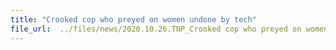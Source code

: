 ```yaml
---
title: "Crooked cop who preyed on women undone by tech"
file_url:  ../files/news/2020.10.26.TNP_Crooked cop who preyed on women undone by tech.pdf
---
```

